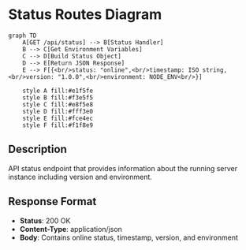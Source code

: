 # Status Routes Diagram

```mermaid
graph TD
    A[GET /api/status] --> B[Status Handler]
    B --> C[Get Environment Variables]
    C --> D[Build Status Object]
    D --> E[Return JSON Response]
    E --> F[{<br/>status: "online",<br/>timestamp: ISO string,<br/>version: "1.0.0",<br/>environment: NODE_ENV<br/>}]
    
    style A fill:#e1f5fe
    style B fill:#f3e5f5
    style C fill:#e8f5e8
    style D fill:#fff3e0
    style E fill:#fce4ec
    style F fill:#f1f8e9
```

## Description
API status endpoint that provides information about the running server instance including version and environment.

## Response Format
- **Status**: 200 OK
- **Content-Type**: application/json
- **Body**: Contains online status, timestamp, version, and environment